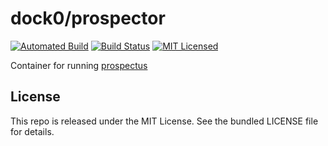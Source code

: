 dock0/prospector
=======

[![Automated Build](http://img.shields.io/badge/automated-build-green.svg)](https://hub.docker.com/r/dock0/prospector/)
[![Build Status](https://img.shields.io/circleci/project/dock0/prospector.svg)](https://circleci.com/gh/dock0/prospector)
[![MIT Licensed](http://img.shields.io/badge/license-MIT-green.svg)](https://tldrlegal.com/license/mit-license)

Container for running [prospectus](https://github.com/akerl/prospectus)

## License

This repo is released under the MIT License. See the bundled LICENSE file for details.

